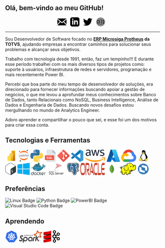 <!-- 
![Header](img/matrix.svg "matrix")

Um cara apaixonado pelo mundo dos dados!!!

A guy passionate about the world of data!!!
-->

## Olá, bem-vindo ao meu GitHub!

<p align="center">
<a href="mailto:dirleiflsilva@dfls.eti.br"><img height="30" src="img/icon_email.png"></a>&nbsp;&nbsp;
<a href="https://www.linkedin.com/in/dirleiflsilva/"><img height="30" src="img/icon_linkedin.png"></a>&nbsp;&nbsp;
<a href="https://twitter.com/dirleiflsilva"><img height="30" src="img/icon_twitter.png"></a>&nbsp;&nbsp;
<a href="https://dirleiflsilva.github.io/perfil"><img height="30" src="img/icon_web.png"></a>&nbsp;&nbsp;
</p>

---

<p>Sou Desenvolvedor de Software focado no <strong><a href="https://www.totvs.com/sistema-de-gestao">ERP Microsiga Protheus</a> da TOTVS</strong>, ajudando empresas a encontrar caminhos para solucionar seus problemas e alcançar seus objetivos.</p>

<p>Trabalho com tecnologia desde 1991, então, faz um tempinho!!! E durante esse período trabalhei com os mais diversos tipos de projetos como: suporte à usuários, infraestrutura de redes e servidores, programação e mais recentemente Power BI.</p>

<p>Percebi que boa parte do meu tempo de desenvolvedor de soluções, era direcionado para fornecer informações buscando apoiar a gestão de negócios, o que me levou a aprofundar meus conhecimentos sobre Banco de Dados, tanto Relacionais como NoSQL, Business Intelligence, Análise de Dados e Engenharia de Dados. Buscando novos desafios estou mergulhando no mundo de Analytics Engineer.</p>

<p>Adoro aprender e compartilhar o pouco que sei, e esse foi um dos motivos para criar essa conta.</p>

## Tecnologias e Ferramentas

<p>
<img loading="lazy" height="40" src="img/power_bi_icon.svg">
<img loading="lazy" height="40" src="img/jupyter_icon.svg">
<img loading="lazy" height="40" src="img/python_icon.svg">
<img loading="lazy" height="40" src="img/sql_icon.svg">
<img loading="lazy" height="40" src="img/git_icon.svg">
<img loading="lazy" height="40" src="img/vs_code_icon.svg">
<img loading="lazy" height="40" src="img/aws_icon.svg">
<img loading="lazy" height="40" src="img/azure_icon.svg">
<img loading="lazy" height="40" src="img/google_cloud_icon.svg">
<img loading="lazy" height="40" src="img/linux_tux_icon.svg">
<img loading="lazy" height="40" src="img/bash_icon.svg">
<img loading="lazy" height="40" src="img/windows_icon.svg">
<img loading="lazy" height="40" src="img/docker_icon.svg">
<img loading="lazy" height="40" src="img/sql_server_icon.svg">
<img loading="lazy" height="40" src="img/postgresql_icon.svg">
<img loading="lazy" width="80" height="40" src="img/oracle_icon.svg">
<img loading="lazy" height="40" src="img/mongodb_icon.svg">
<img loading="lazy" height="40" src="img/hadoop_icon.svg">
<img loading="lazy" height="40" src="img/advpl_icon.svg">
<!-- <img loading="lazy" height="40" src="img/tlpp_icon.jpg">-->
</p>

## Preferências

![Linux Badge](https://img.shields.io/badge/Linux-FCC624?logo=linux&logoColor=000&style=for-the-badge)
![Python Badge](https://img.shields.io/badge/Python-3776AB?logo=python&logoColor=fff&style=for-the-badge)
![PowerBI Badge](https://img.shields.io/badge/Power%20BI-F2C811?logo=powerbi&logoColor=000&style=for-the-badge)
![Visual Studio Code Badge](https://img.shields.io/badge/Visual%20Studio%20Code-007ACC?logo=visual-studio-code&logoColor=fff&style=for-the-badge)
<!--![Node.js](https://img.shields.io/badge/Node.js-339933?logo=nodedotjs&logoColor=fff&style=for-the-badge)-->


## Aprendendo

<p>
<!--<img loading="lazy" height="40" src="img/nodejs_icon.svg">-->
<!--<img loading="lazy" height="40" src="img/react_icon.svg">-->
<img loading="lazy" height="40" src="img/kubernetes_icon.svg">
<img loading="lazy" height="40" src="img/apache_spark_icon.svg">
<img loading="lazy" height="40" src="img/scala_icon.svg">
<img loading="lazy" height="40" src="img/kafka_icon.svg">
</p>

<!--
-- Icons
https://worldvectorlogo.com/
https://devicon.dev/
https://shields.io/
https://badges.pages.dev/

-- Shields.io Badges
https://simpleicons.org/
https://github.com/simple-icons/simple-icons/blob/master/slugs.md

-->
